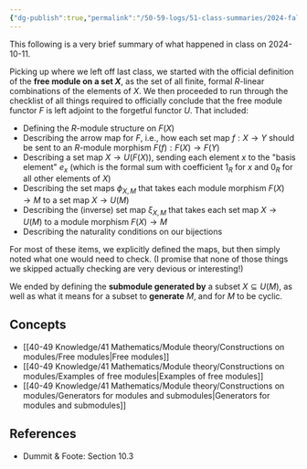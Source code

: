 ```yaml
---
{"dg-publish":true,"permalink":"/50-59-logs/51-class-summaries/2024-fall/math-561/2024-10/2024-10-11/","updated":"2024-10-11T08:51:47-07:00"}
---
```


This following is a very brief summary of what happened in class on 2024-10-11.

Picking up where we left off last class, we started with the official definition of the **free module on a set $X$**, as the set of all finite, formal $R$-linear combinations of the elements of $X$. We then proceeded to run through the checklist of all things required to officially conclude that the free module functor $F$ is left adjoint to the forgetful functor $U$. That included:
- Defining the $R$-module structure on $F(X)$
- Describing the arrow map for $F$, i.e., how each set map $f:X\to Y$ should be sent to an $R$-module morphism $F(f):F(X)\to F(Y)$
- Describing a set map $X\to U(F(X))$, sending each element $x$ to the "basis element" $e_x$ (which is the formal sum with coefficient $1_R$ for $x$ and $0_R$ for all other elements of $X$)
- Describing the set maps $\phi_{X,M}$ that takes each module morphism $F(X)\to M$ to a set map $X\to U(M)$
- Describing the (inverse) set map $\xi_{X,M}$ that takes each set map $X\to U(M)$ to a module morphism $F(X)\to M$
- Describing the naturality conditions on our bijections

For most of these items, we explicitly defined the maps, but then simply noted what one would need to check. (I promise that none of those things we skipped actually checking are very devious or interesting!)

We ended by defining the **submodule generated by** a subset $X\subseteq U(M)$, as well as what it means for a subset to **generate** $M$, and for $M$ to be cyclic.
## Concepts

- [[40-49 Knowledge/41 Mathematics/Module theory/Constructions on modules/Free modules\|Free modules]]
- [[40-49 Knowledge/41 Mathematics/Module theory/Constructions on modules/Examples of free modules\|Examples of free modules]]
- [[40-49 Knowledge/41 Mathematics/Module theory/Constructions on modules/Generators for modules and submodules\|Generators for modules and submodules]]

## References

- Dummit & Foote: Section 10.3